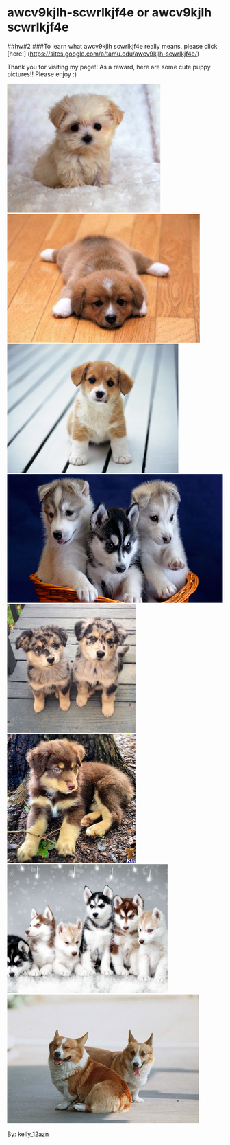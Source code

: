 # awcv9kjlh-scwrlkjf4e or awcv9kjlh scwrlkjf4e
##hw#2
###To learn what awcv9kjlh scwrlkjf4e really means, please click [here!] (https://sites.google.com/a/tamu.edu/awcv9kjlh-scwrlkjf4e/)

Thank you for visiting my page!! As a reward, here are some cute puppy pictures!!
Please enjoy :)

<img src="https://github.com/kelly-12azn/awcv9kjlh-scwrlkjf4e/blob/master/puppies/awcv9kjlh-scwrlkjf4e-I.jpg" height = 300>
<img src="https://github.com/kelly-12azn/awcv9kjlh-scwrlkjf4e/blob/master/puppies/awcv9kjlh-scwrlkjf4e-II.jpg" height = 300>
<img src="https://github.com/kelly-12azn/awcv9kjlh-scwrlkjf4e/blob/master/puppies/awcv9kjlh-scwrlkjf4e-III.jpg" height = 300>
<img src="https://github.com/kelly-12azn/awcv9kjlh-scwrlkjf4e/blob/master/puppies/awcv9kjlh-scwrlkjf4e-IV.jpg" height = 300>
<img src="https://github.com/kelly-12azn/awcv9kjlh-scwrlkjf4e/blob/master/puppies/awcv9kjlh-scwrlkjf4e-V.jpg" height = 300>
<img src="https://github.com/kelly-12azn/awcv9kjlh-scwrlkjf4e/blob/master/puppies/awcv9kjlh-scwrlkjf4e-VI.jpg" height = 300>
<img src="https://github.com/kelly-12azn/awcv9kjlh-scwrlkjf4e/blob/master/puppies/awcv9kjlh-scwrlkjf4e-VII.jpg" height = 300>
<img src="https://github.com/kelly-12azn/awcv9kjlh-scwrlkjf4e/blob/master/puppies/awcv9kjlh-scwrlkjf4e-jr.jpg" height = 300>

By: kelly_12azn
